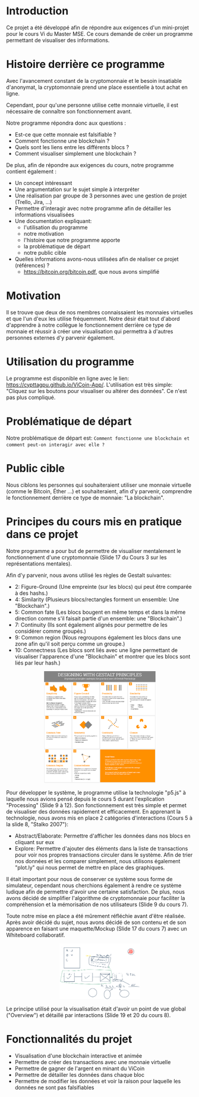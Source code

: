 # Introduction
Ce projet a été développé afin de répondre aux exigences d'un mini-projet pour le cours Vi du Master MSE.
Ce cours demande de créer un programme permettant de visualiser des informations.

# Histoire derrière ce programme
Avec l'avancement constant de la cryptomonnaie et le besoin insatiable d'anonymat, la cryptomonnaie prend une place essentielle à tout achat en ligne.

Cependant, pour qu'une personne utilise cette monnaie virtuelle, il est nécessaire de connaître son fonctionnement avant.

Notre programme répondra donc aux questions :
- Est-ce que cette monnaie est falsifiable ?
- Comment fonctionne une blockchain ?
- Quels sont les liens entre les différents blocs ?
- Comment visualiser simplement une blockchain ?

De plus, afin de répondre aux exigences du cours, notre programme contient également :
- Un concept intéressant
- Une argumentation sur le sujet simple à interpréter
- Une réalisation par groupe de 3 personnes avec une gestion de projet (Trello, Jira, ...)
- Permettre d'interagir avec notre programme afin de détailler les informations visualisées
- Une documentation expliquant:
    - l'utilisation du programme
    - notre motivation
    - l'histoire que notre programme apporte
    - la problématique de départ
    - notre public cible
- Quelles informations avons-nous utilisées afin de réaliser ce projet (références) ?
    - <a href="https://bitcoin.org/bitcoin.pdf">https://bitcoin.org/bitcoin.pdf</a>, que nous avons simplifié

# Motivation
Il se trouve que deux de nos membres connaissaient les monnaies virtuelles et que l'un d'eux les utilise fréquemment. Notre désir était tout d'abord d'apprendre à notre collègue le fonctionnement derrière ce type de monnaie et réussir à créer une visualisation qui permettra à d'autres personnes externes d'y parvenir également.

# Utilisation du programme
Le programme est disponible en ligne avec le lien: <a href="https://cypttagpu.github.io/ViCoin-App/">https://cypttagpu.github.io/ViCoin-App/</a>.
L'utilisation est très simple: "Cliquez sur les boutons pour visualiser ou altérer des données". Ce n'est pas plus compliqué.

# Problématique de départ
Notre problématique de départ est: `Comment fonctionne une blockchain et comment peut-on interagir avec elle ?`

# Public cible
Nous ciblons les personnes qui souhaiteraient utiliser une monnaie virtuelle (comme le Bitcoin, Éther ...) et souhaiteraient, afin d'y parvenir, comprendre le fonctionnement derrière ce type de monnaie: "La blockchain".

# Principes du cours mis en pratique dans ce projet
Notre programme a pour but de permettre de visualiser mentalement le fonctionnement d'une cryptomonnaie (Slide 17 du Cours 3 sur les représentations mentales). 

Afin d'y parvenir, nous avons utilisé les règles de Gestalt suivantes:
- 2: Figure-Ground (Une empreinte (sur les blocs) qui peut être comparée à des hashs.)
- 4: Similarity (Plusieurs blocs/rectangles forment un ensemble: Une "Blockchain".)
- 5: Common fate (Les blocs bougent en même temps et dans la même direction comme s'il faisait partie d'un ensemble: une "Blockchain".)
- 7: Continuity (Ils sont également alignés pour permettre de les considérer comme groupés.)
- 9: Common region (Nous regroupons également les blocs dans une zone afin qu'il soit perçu comme un groupe.)
- 10: Connectness (Les blocs sont liés avec une ligne permettant de visualiser l'apparence d'une "Blockchain" et montrer que les blocs sont liés par leur hash.)

<div style="text-align: center"><img src="./doc_img/314e3064c750fbf7d73146b67e81a4f6.png" title="Gestalt rules" height="300px"/></div>

Pour développer le système, le programme utilise la technologie "p5.js" à laquelle nous avions pensé depuis le cours 5 durant l'explication "Processing" (Slide 9 à 12).
Son fonctionnement est très simple et permet de visualiser des données rapidement et efficacement.
En apprenant la technologie, nous avons mis en place 2 catégories d'interactions (Cours 5 à la slide 8, "Stalko 2007"):
- Abstract/Elaborate: Permettre d'afficher les données dans nos blocs en cliquant sur eux
- Explore: Permettre d'ajouter des éléments dans la liste de transactions pour voir nos propres transactions circuler dans le système.
Afin de trier nos données et les comparer simplement, nous utilisons également "plot.ly" qui nous permet de mettre en place des graphiques.

Il était important pour nous de conserver ce système sous forme de simulateur, cependant nous cherchions également à rendre ce système ludique afin de permettre d'avoir une certaine satisfaction.
De plus, nous avons décidé de simplifier l'algorithme de cryptomonnaie pour faciliter la compréhension et la mémorisation de nos utilisateurs (Slide 9 du cours 7).

Toute notre mise en place a été mûrement réfléchie avant d'être réalisée. Après avoir décidé du sujet, nous avons décidé de son contenu et de son apparence en faisant une maquette/Mockup (Slide 17 du cours 7) avec un Whiteboard collaboratif.

<div style="text-align: center"><img src="./doc_img/whiteboard_meeting_interface.png" title="Whiteboard collaboratif" height="150px"/></div>

Le principe utilisé pour la visualisation était d'avoir un point de vue global ("Overview") et détaillé par interactions (Slide 19 et 20 du cours 8).

# Fonctionnalités du projet
- Visualisation d'une blockchain interactive et animée
- Permettre de créer des transactions avec une monnaie virtuelle
- Permettre de gagner de l'argent en minant du ViCoin
- Permettre de détailler les données dans chaque bloc
- Permettre de modifier les données et voir la raison pour laquelle les données ne sont pas falsifiables
